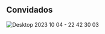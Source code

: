 ## Convidados

![Desktop 2023 10 04 - 22 42 30 03](https://github.com/rafaqfv/Convidados/assets/127614067/5badc9f7-3a4e-49de-ba68-d4b867d0b1a5)
